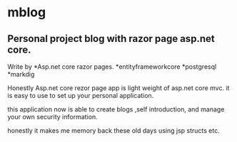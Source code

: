 # mblog

## Personal project blog with razor page asp.net core.

Write by 
*Asp.net core razor pages. 
*entityframeworkcore
*postgresql
*markdig

Honestly Asp.net core rezor page app is light weight of asp.net core mvc. it is easy to use to set up your personal application.

this application now is able to create blogs ,self introduction, and manage your own security information.

honestly it makes me memory back these old days using jsp structs etc. 






